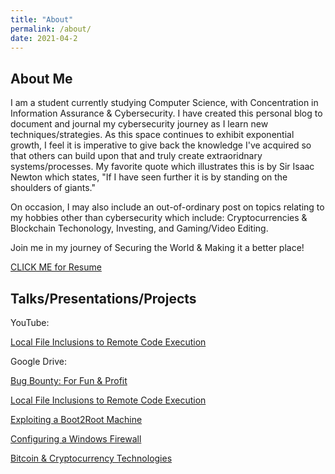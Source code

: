 ```yaml
---
title: "About"
permalink: /about/
date: 2021-04-2
---
```


## About Me

I am a student currently studying Computer Science, with Concentration in Information Assurance & Cybersecurity. I have created this personal blog to document and journal my cybersecurity journey as I learn new techniques/strategies. As this space continues to exhibit exponential growth, I feel it is imperative to give back the knowledge I've acquired so that others can build upon that and truly create extraoridnary systems/processes. My favorite quote which illustrates this is by Sir Isaac Newton which states, "If I have seen further it is by standing on the shoulders of giants."

On occasion, I may also include an out-of-ordinary post on topics relating to my hobbies other than cybersecurity which include: Cryptocurrencies & Blockchain Techonology, Investing, and Gaming/Video Editing.

Join me in my journey of Securing the World & Making it a better place!

[CLICK ME for Resume](https://drive.google.com/file/d/1in1EcLq22u79tUiUnhJH8RubGWPmpLYh/view?usp=sharing)


## Talks/Presentations/Projects

YouTube:

[Local File Inclusions to Remote Code Execution](https://www.youtube.com/watch?v=mpfZE7XEMg4&hd=1)


Google Drive:

[Bug Bounty: For Fun & Profit](https://docs.google.com/presentation/d/1wTeotQ7fiDZL_QgiNXw3Af9JI9ulyHYsfUwJfVhx0U4/edit?usp=sharing)

[Local File Inclusions to Remote Code Execution](https://docs.google.com/presentation/d/1HFPkBVe90OkX9YwF6IfgGmlG-vQbbLUitWQ39PmnuD8/edit?usp=sharing)

[Exploiting a Boot2Root Machine](https://docs.google.com/presentation/d/1kgKm_eG4dH6hZNb_AJpOqNnRWAU8mun0zwh0-eXtyCM/edit?usp=sharing)

[Configuring a Windows Firewall](https://docs.google.com/document/d/1WBwFE0-mGYNj1O3SSODnF6_2tuJjiGW8U71LBlEK8tY/edit?usp=sharing)

[Bitcoin & Cryptocurrency Technologies](https://docs.google.com/presentation/d/1Avr7gHmHML_0vV5oAHaqq6nlAeA-FylCK9kf-ub-zBU/edit?usp=sharing)




